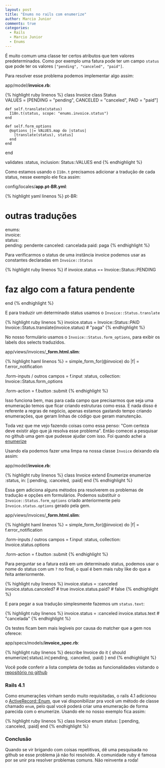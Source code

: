 ```yaml
---
layout: post
title: "Enums no rails com enumerize"
author: Marcio Junior
comments: true
categories:
  - Rails
  - Marcio Junior
  - Enums
---
```


É muito comum uma classe ter certos atributos que tem valores predeterminados. Como por exemplo
uma fatura pode ter um campo `status` que pode ter os valores `["pending", "canceled", "paid"]`.

<!--more-->

Para resolver esse problema podemos implementar algo assim:

app/model/**invoice.rb**:

{% highlight ruby linenos %}
class Invoice
  class Status            
    VALUES = [PENDING = "pending", CANCELED = "canceled", PAID = "paid"]

    def self.translate(status)
      I18n.t(status, scope: "enums.invoice.status") 
    end                   

    def self.form_options 
      @options ||= VALUES.map do |status|
        [translate(status), status]    
      end         
    end                   
  end

  validates :status, inclusion: Status::VALUES
end
{% endhighlight %}

Como estamos usando o `I18n.t` precisamos adicionar a tradução de cada status, nesse exemplo ele fica assim:

config/locales/**app.pt-BR.yml**:

{% highlight yaml linenos %}
pt-BR:                    
   # outras traduções
   enums:                  
     invoice:              
       status:             
         pending: pendente 
         canceled: cancelada
         paid: paga 
{% endhighlight %}

Para verificarmos o status de uma instância invoice podemos usar as constantes declaradas em `Invoice::Status`

{% highlight ruby linenos %}
if invoice.status == Invoice::Status::PENDING
  # faz algo com a fatura pendente
end
{% endhighlight %}

E para traduzir um determinado status usamos o `Invoice::Status.translate`

{% highlight ruby linenos %}
  invoice.status = Invoice::Status::PAID
  Invoice::Status.translate(invoice.status) # "paga"
{% endhighlight %}

No nosso formulário usamos o `Invoice::Status.form_options`, para exibir os labels dos selects traduzidos.

app/views/invoices/**_form.html.slim**:

{% highlight haml linenos %}
= simple_form_for(@invoice) do |f|
   = f.error_notification

   .form-inputs
     / outros campos
     = f.input :status, collection: Invoice::Status.form_options

   .form-action
     = f.button :submit
{% endhighlight %}

Isso funciona bem, mas para cada campo que precisarmos que seja uma enumeração temos que ficar criando estruturas como essa.
E nada disso é referente a regras de negócio, apenas estamos gastando tempo criando enumerações, que geram linhas de código que
geram manutenção.

Toda vez que me vejo fazendo coisas como essa penso: "Com certeza deve existir algo que já resolva esse problema". Então comecei
a pesquisar no github uma gem que pudesse ajudar com isso. Foi quando achei a [enumerize](https://github.com/brainspec/enumerize)

Usando ela podemos fazer uma limpa na nossa classe `Invoice` deixando ela assim:

app/model/**invoice.rb**:

{% highlight ruby linenos %}
  class Invoice
    extend Enumerize
    enumerize :status, in: [:pending, :canceled, :paid]
  end
{% endhighlight %}

Essa gem adiciona alguns métodos pra resolverem os problemas de tradução e opções em formulários.
Podemos substituir o `Invoice::Status.form_options` criado anteriormente pelo `Invoice.status.options` gerado pela gem.

app/views/invoices/**_form.html.slim**:

{% highlight haml linenos %}
= simple_form_for(@invoice) do |f|
   = f.error_notification

   .form-inputs
     / outros campos
     = f.input :status, collection: Invoice.status.options

   .form-action
     = f.button :submit
{% endhighlight %}

Para perguntar se a fatura está em um determinado status, podemos usar o nome do status com
um `?` no final, o qual é bem mais ruby like do que a feita anteriormente.

{% highlight ruby linenos %}
  invoice.status = :canceled
  invoice.status.canceled? # true
  invoice.status.paid? # false
{% endhighlight %}

E para pegar a sua tradução simplesmente fazemos um `status.text`:

{% highlight ruby linenos %}
  invoice.status = :canceled
  invoice.status.text # "cancelada"
{% endhighlight %}

Os testes ficam bem mais legíveis por causa do matcher que a gem nos oferece:

app/specs/models/**invoice_spec.rb**:

{% highlight ruby linenos %}
  describe Invoice do
    it { should enumerize(:status).in(:pending, :canceled, :paid) }
  end
{% endhighlight %}

Você pode conferir a lista completa de todas as funcionalidades visitando o [repositório no github](https://github.com/brainspec/enumerize)

### Rails 4.1

Como enumerações vinham sendo muito requisitadas, o rails 4.1 adicionou o [ActiveRecord::Enum](http://edgeapi.rubyonrails.org/classes/ActiveRecord/Enum.html), 
que vai disponibilizar pra você um método de classe chamado `enum`, pelo qual você poderá criar uma enumeração de forma parecida com o enumerize.
Usando ele no nosso exemplo fica assim:

{% highlight ruby linenos %}
  class Invoice
    enum status: [:pending, :canceled, :paid]
  end
{% endhighlight %}

### Conclusão

Quando se vir brigando com coisas repetitivas, dê uma pesquisada no github se esse problema já não foi resolvido.
A comunidade ruby é famosa por se unir pra resolver problemas comuns. Não reinvente a roda!
